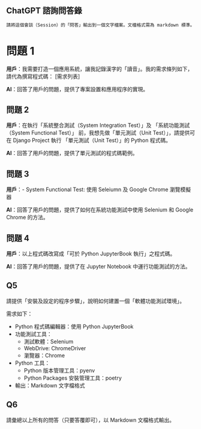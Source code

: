 ## ChatGPT 諮詢問答錄

```sh
請將這個會談（Session）的「問答」輸出到一個文字檔案。文檔格式需為 markdown 標準。
```

# 問題 1

**用戶**：我需要打造一個應用系統，讓我記錄漢字的「讀音」。我的需求條列如下，請代為撰寫程式碼：
[需求列表]

**AI**：回答了用戶的問題，提供了專案設置和應用程序的實現。

## 問題 2

**用戶**：在執行「系統整合測試（System Integration Test）」及
「系統功能測試（System Functional Test）」 前，我想先做「單元測試（Unit Test）」，請提供可在
Django Project 執行 「單元測試（Unit Test）」的 Python 程式碼。

**AI**：回答了用戶的問題，提供了單元測試的程式碼範例。

## 問題 3

**用戶**：- System Functional Test: 使用 Seleiumn 及 Google Chrome 瀏覽模擬器

**AI**：回答了用戶的問題，提供了如何在系統功能測試中使用 Selenium 和 Google Chrome 的方法。

## 問題 4

**用戶**：以上程式碼改寫成「可於 Python JupyterBook 執行」之程式碼。

**AI**：回答了用戶的問題，提供了在 Jupyter Notebook 中運行功能測試的方法。

## Q5

請提供「安裝及設定的程序步驟」，說明如何建置一個「軟體功能測試環境」。

需求如下：

- Python 程式碼編輯器：使用 Python JupyterBook
- 功能測試工具：
  - 測試軟體：Selenium
  - WebDrive: ChromeDriver
  - 瀏覽器：Chrome
- Python 工具：
  - Python 版本管理工具：pyenv
  - Python Packages 安裝管理工具：poetry
- 輸出：Markdown 文字檔格式

## Q6

請彙總以上所有的問答（只要答覆即可），以 Markdown 文檔格式輸出。
